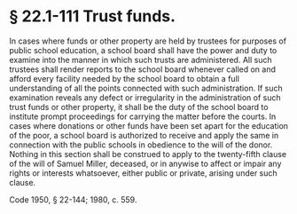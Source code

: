 # § 22.1-111 Trust funds.

<p>In cases where funds or other property are held by trustees for purposes of public school education, a school board shall have the power and duty to examine into the manner in which such trusts are administered. All such trustees shall render reports to the school board whenever called on and afford every facility needed by the school board to obtain a full understanding of all the points connected with such administration. If such examination reveals any defect or irregularity in the administration of such trust funds or other property, it shall be the duty of the school board to institute prompt proceedings for carrying the matter before the courts. In cases where donations or other funds have been set apart for the education of the poor, a school board is authorized to receive and apply the same in connection with the public schools in obedience to the will of the donor. Nothing in this section shall be construed to apply to the twenty-fifth clause of the will of Samuel Miller, deceased, or in anywise to affect or impair any rights or interests whatsoever, either public or private, arising under such clause.</p><p>Code 1950, § 22-144; 1980, c. 559.</p>